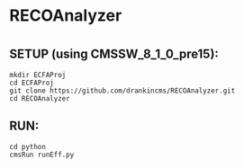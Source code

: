 # RECOAnalyzer
#
## SETUP (using CMSSW_8_1_0_pre15):

```
mkdir ECFAProj
cd ECFAProj
git clone https://github.com/drankincms/RECOAnalyzer.git
cd RECOAnalyzer
```

## RUN:
```
cd python
cmsRun runEff.py
```
